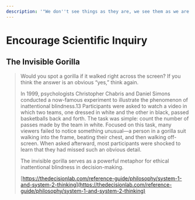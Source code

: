 ```yaml
---
description: '"We don''t see things as they are, we see them as we are." — Anais Nin'
---
```


# Encourage Scientific Inquiry

## The Invisible Gorilla

> Would you spot a gorilla if it walked right across the screen? If you think the answer is an obvious “yes,” think again.
>
> In 1999, psychologists Christopher Chabris and Daniel Simons conducted a now-famous experiment to illustrate the phenomenon of inattentional blindness.13 Participants were asked to watch a video in which two teams, one dressed in white and the other in black, passed basketballs back and forth. The task was simple: count the number of passes made by the team in white. Focused on this task, many viewers failed to notice something unusual—a person in a gorilla suit walking into the frame, beating their chest, and then walking off-screen. When asked afterward, most participants were shocked to learn that they had missed such an obvious detail.
>
> The invisible gorilla serves as a powerful metaphor for ethical inattentional blindness in decision-making.
>
> [https://thedecisionlab.com/reference-guide/philosophy/system-1-and-system-2-thinking](https://thedecisionlab.com/reference-guide/philosophy/system-1-and-system-2-thinking)
